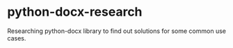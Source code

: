 # python-docx-research

Researching python-docx library to find out solutions for some common use cases.
